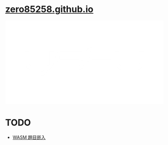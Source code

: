 # [zero85258.github.io](https://zero85258.github.io)

![](ysFu-center.png)

# TODO

* [WASM 題目嵌入](https://docs.pingcode.com/baike/2945604)
